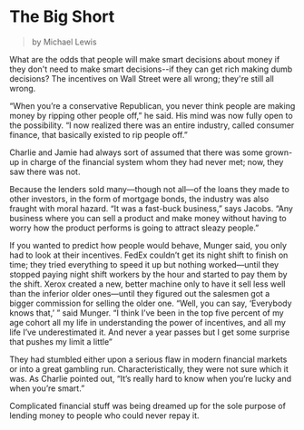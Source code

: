 # The Big Short
> by Michael Lewis

What are the odds that people will make smart decisions about money if they don't need to make smart decisions--if they can get rich making dumb decisions? The incentives on Wall Street were all wrong; they're still all wrong.

“When you’re a conservative Republican, you never think people are making money by ripping other people off,” he said. His mind was now fully open to the possibility. “I now realized there was an entire industry, called consumer finance, that basically existed to rip people off.” 

Charlie and Jamie had always sort of assumed that there was some grown-up in charge of the financial system whom they had never met; now, they saw there was not.

Because the lenders sold many—though not all—of the loans they made to other investors, in the form of mortgage bonds, the industry was also fraught with moral hazard. “It was a fast-buck business,” says Jacobs. “Any business where you can sell a product and make money without having to worry how the product performs is going to attract sleazy people.” 

If you wanted to predict how people would behave, Munger said, you only had to look at their incentives. FedEx couldn’t get its night shift to finish on time; they tried everything to speed it up but nothing worked—until they stopped paying night shift workers by the hour and started to pay them by the shift. Xerox created a new, better machine only to have it sell less well than the inferior older ones—until they figured out the salesmen got a bigger commission for selling the older one. “Well, you can say, ‘Everybody knows that,’ ” said Munger. “I think I’ve been in the top five percent of my age cohort all my life in understanding the power of incentives, and all my life I’ve underestimated it. And never a year passes but I get some surprise that pushes my limit a little” 

They had stumbled either upon a serious flaw in modern financial markets or into a great gambling run. Characteristically, they were not sure which it was. As Charlie pointed out, “It’s really hard to know when you’re lucky and when you’re smart.”

Complicated financial stuff was being dreamed up for the sole purpose of lending money to people who could never repay it.